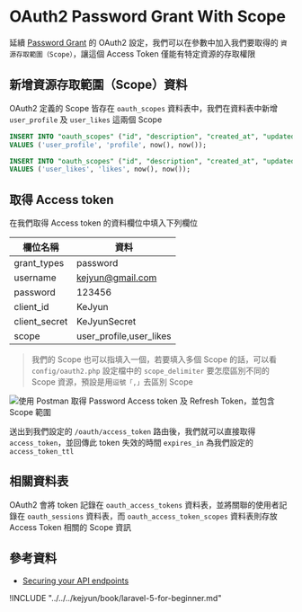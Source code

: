 # OAuth2 Password Grant With Scope

延續 [Password Grant](package-auth-oauth2-password-grant.md) 的 OAuth2 設定，我們可以在參數中加入我們要取得的 `資源存取範圍（Scope）`，讓這個 Access Token 僅能有特定資源的存取權限

## 新增資源存取範圍（Scope）資料

OAuth2 定義的 Scope 皆存在 `oauth_scopes` 資料表中，我們在資料表中新增 `user_profile` 及 `user_likes` 這兩個 Scope

```sql
INSERT INTO "oauth_scopes" ("id", "description", "created_at", "updated_at")
VALUES ('user_profile', 'profile', now(), now());

INSERT INTO "oauth_scopes" ("id", "description", "created_at", "updated_at")
VALUES ('user_likes', 'likes', now(), now());
```

## 取得 Access token

在我們取得 Access token 的資料欄位中填入下列欄位

| 欄位名稱 | 資料 |
|---|---|
| grant_types | password |
| username | kejyun@gmail.com |
| password | 123456 |
| client_id | KeJyun |
| client_secret | KeJyunSecret |
| scope | user_profile,user_likes |

> 我們的 Scope 也可以指填入一個，若要填入多個 Scope 的話，可以看 `config/oauth2.php`  設定檔中的 `scope_delimiter` 要怎麼區別不同的 Scope 資源，預設是用`逗號「,」`去區別 Scope


![使用 Postman 取得 Password Access token 及 Refresh Token，並包含 Scope 範圍](./images/oauth2-password-grant-get-access-token-and-refresh-token-with-scope.png)

送出到我們設定的 `/oauth/access_token` 路由後，我們就可以直接取得 `access_token`，並回傳此 token 失效的時間 `expires_in` 為我們設定的 `access_token_ttl`

## 相關資料表

OAuth2 會將 token 記錄在 `oauth_access_tokens` 資料表，並將關聯的使用者記錄在 `oauth_sessions` 資料表，而 `oauth_access_token_scopes` 資料表則存放 Access Token 相關的 Scope 資訊

## 參考資料
* [Securing your API endpoints](https://github.com/lucadegasperi/oauth2-server-laravel/wiki/Securing-your-API-endpoints#defining-scopes)

!INCLUDE "../../../kejyun/book/laravel-5-for-beginner.md"
